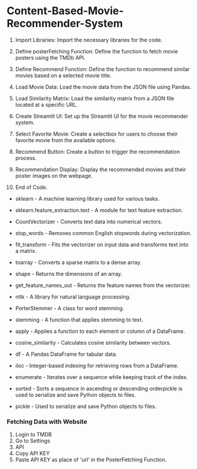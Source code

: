 # Content-Based-Movie-Recommender-System
1. Import Libraries: Import the necessary libraries for the code.

2. Define posterFetching Function: Define the function to fetch movie posters using the TMDb API.

3. Define Recommend Function: Define the function to recommend similar movies based on a selected movie title.

4. Load Movie Data: Load the movie data from the JSON file using Pandas.

5. Load Similarity Matrix: Load the similarity matrix from a JSON file located at a specific URL.

6. Create Streamlit UI: Set up the Streamlit UI for the movie recommender system.

7. Select Favorite Movie: Create a selectbox for users to choose their favorite movie from the available options.

8. Recommend Button: Create a button to trigger the recommendation process.

9. Recommendation Display: Display the recommended movies and their poster images on the webpage.

10. End of Code.
* sklearn - A machine learning library used for various tasks.

* sklearn.feature_extraction.text - A module for text feature extraction.

* CountVectorizer - Converts text data into numerical vectors.

* stop_words - Removes common English stopwords during vectorization.

* fit_transform - Fits the vectorizer on input data and transforms text into a matrix.

* toarray - Converts a sparse matrix to a dense array.

* shape - Returns the dimensions of an array.

* get_feature_names_out - Returns the feature names from the vectorizer.

* nltk - A library for natural language processing.

* PorterStemmer - A class for word stemming.

* stemming - A function that applies stemming to text.

* apply - Applies a function to each element or column of a DataFrame.

* cosine_similarity - Calculates cosine similarity between vectors.

* df - A Pandas DataFrame for tabular data.

* iloc - Integer-based indexing for retrieving rows from a DataFrame.

* enumerate - Iterates over a sequence while keeping track of the index.

* sorted - Sorts a sequence in ascending or descending orderpickle is used to serialize and save Python objects to files.

* pickle - Used to serialize and save Python objects to files.

### Fetching Data with Website
1. Login to TMDB
2. Go to Settings
3. API
4. Copy API KEY
5. Paste API KEY as place of 'url' in the PosterFetching Function.

